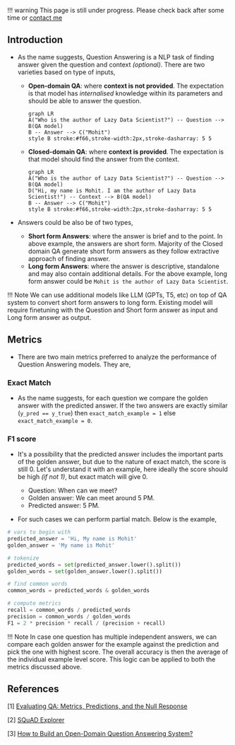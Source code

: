 !!! warning
    This page is still under progress. Please check back after some time or [contact me](mailto:mohitmayank1@gmail.com)

## Introduction

- As the name suggests, Question Answering is a NLP task of finding answer given the question and context *(optional)*. There are two varieties based on type of inputs, 
  - **Open-domain QA**: where **context is not provided**. The expectation is that model has *internalised* knowledge within its parameters and should be able to answer the question.

    ``` mermaid
    graph LR
    A("Who is the author of Lazy Data Scientist?") -- Question --> B(QA model)
    B -- Answer --> C("Mohit")
    style B stroke:#f66,stroke-width:2px,stroke-dasharray: 5 5
    ```

  - **Closed-domain QA**: where **context is provided**. The expectation is that model should find the answer from the context.

    ``` mermaid
    graph LR
    A("Who is the author of Lazy Data Scientist?") -- Question --> B(QA model)
    D("Hi, my name is Mohit. I am the author of Lazy Data Scientist!") -- Context --> B(QA model)
    B -- Answer --> C("Mohit")
    style B stroke:#f66,stroke-width:2px,stroke-dasharray: 5 5
    ```

- Answers could be also be of two types, 
  - **Short form Answers**: where the answer is brief and to the point. In above example, the answers are short form. Majority of the Closed domain QA generate short form answers as they follow extractive approach of finding answer.
  - **Long form Answers**: where the answer is descriptive, standalone and may also contain additional details. For the above example, long form answer could be `Mohit is the author of Lazy Data Scientist`. 

!!! Note
    We can use additional models like LLM (GPTs, T5, etc) on top of QA system to convert short form answers to long form. Existing model will require finetuning with the Question and Short form answer as input and Long form answer as output.

  
<!-- ## Datasets

### SQuaRD -->


## Metrics

- There are two main metrics preferred to analyze the performance of Question Answering models. They are, 

### Exact Match

- As the name suggests, for each question we compare the golden answer with the predicted answer. If the two answers are exactly similar (`y_pred == y_true`) then `exact_match_example = 1` else `exact_match_example = 0`.

### F1 score

- It's a possibility that the predicted answer includes the important parts of the golden answer, but due to the nature of exact match, the score is still 0. Let's understand it with an example, here ideally the score should be high *(if not 1)*, but exact match will give 0.
  - Question: When can we meet?
  - Golden answer: We can meet around 5 PM.
  - Predicted answer: 5 PM.
  
- For such cases we can perform partial match. Below is the example, 
``` python linenums="1"
# vars to begin with
predicted_answer = 'Hi, My name is Mohit'
golden_answer = 'My name is Mohit'

# tokenize
predicted_words = set(predicted_answer.lower().split())
golden_words = set(golden_answer.lower().split())

# find common words
common_words = predicted_words & golden_words

# compute metrics
recall = common_words / predicted_words
precision = common_words / golden_words
F1 = 2 * precision * recall / (precision + recall)
```

!!! Note
    In case one question has multiple independent answers, we can compare each golden answer for the example against the prediction and pick the one with highest score. The overall accuracy is then the average of the individual example level score. This logic can be applied to both the metrics discussed above.


<!-- ## Code -->

## References

[1] [Evaluating QA: Metrics, Predictions, and the Null Response](https://qa.fastforwardlabs.com/no%20answer/null%20threshold/bert/distilbert/exact%20match/f1/robust%20predictions/2020/06/09/Evaluating_BERT_on_SQuAD.html)

[2] [SQuAD Explorer](https://rajpurkar.github.io/SQuAD-explorer/)

[3] [How to Build an Open-Domain Question Answering System?](https://lilianweng.github.io/posts/2020-10-29-odqa/)
